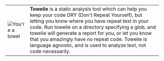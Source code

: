 <table>
<tr>
<td>
<img  src="https://github.com/rdgd/towelie/raw/master/assets/towel.png" alt="You're a towel" />
</td>
<td>
<b>Towelie</b> is a static analysis tool which can help you keep your code DRY (Don't Repeat Yourself), but letting you know where you have repeat text in your code. Run towelie on a directory specifying a glob, and towelie will generate a report for you, or let you know that you amazingly have no repeat code. Towelie is language agnostic, and is used to analyze text, not code necessarily.
</td>
</tr>
</table>

